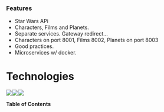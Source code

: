 ### Features

- Star Wars APi
- Characters, Films and Planets.
- Separate services. Gateway redirect...
- Characters on port 8001, Films 8002, Planets on port 8003
- Good practices.
- Microservices w/ docker.

# Technologies

![](https://atix.de/wp-content/uploads/docker_Logo-180x180.png)![](https://www.starkdigital.net/wp-content/uploads/2020/02/Node-js.png)![](https://cdn-dpdal.nitrocdn.com/GyhcCIiZNdTIbeWlnyLmouvoGPRcWSwV/assets/images/optimized/rev-a792caa/www.emizentech.com/blog/wp-content/uploads/sites/2/2022/03/Express-180x.jpg)

**Table of Contents**
